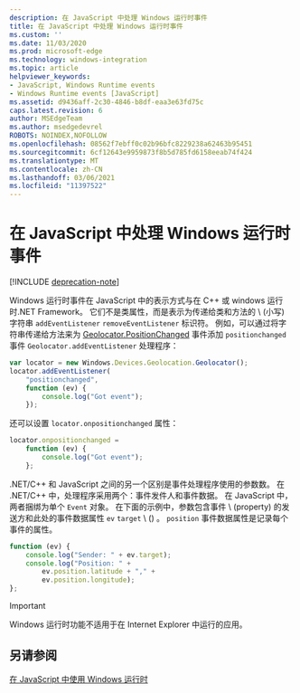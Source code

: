 ```yaml
---
description: 在 JavaScript 中处理 Windows 运行时事件
title: 在 JavaScript 中处理 Windows 运行时事件
ms.custom: ''
ms.date: 11/03/2020
ms.prod: microsoft-edge
ms.technology: windows-integration
ms.topic: article
helpviewer_keywords:
- JavaScript, Windows Runtime events
- Windows Runtime events [JavaScript]
ms.assetid: d9436aff-2c30-4846-b8df-eaa3e63fd75c
caps.latest.revision: 6
author: MSEdgeTeam
ms.author: msedgedevrel
ROBOTS: NOINDEX,NOFOLLOW
ms.openlocfilehash: 08562f7ebff0c02b96bfc8229238a62463b95451
ms.sourcegitcommit: 6cf12643e9959873f8b5d785fd6158eeab74f424
ms.translationtype: MT
ms.contentlocale: zh-CN
ms.lasthandoff: 03/06/2021
ms.locfileid: "11397522"
---
```

# <a name="handling-windows-runtime-events-in-javascript"></a>在 JavaScript 中处理 Windows 运行时事件  

[!INCLUDE [deprecation-note](../includes/legacy-edge-note.md)]  

Windows 运行时事件在 JavaScript 中的表示方式与在 C++ 或 windows 运行时.NET Framework。  它们不是类属性，而是表示为传递给类和方法的 \ (小写\) 字符串 `addEventListener` `removeEventListener` 标识符。  例如，可以通过将字符串传递给方法来为 [Geolocator.PositionChanged][UwpWindowsGeolocationGeolocatorDevicesPositionChanged] 事件添加 `positionchanged` 事件 `Geolocator.addEventListener` 处理程序：  

```javascript  
var locator = new Windows.Devices.Geolocation.Geolocator();
locator.addEventListener(
    "positionchanged",
    function (ev) {
        console.log("Got event");
    });
```  

还可以设置 `locator.onpositionchanged` 属性：  

```javascript
locator.onpositionchanged =
    function (ev) {
        console.log("Got event");
    };
```  

.NET/C++ 和 JavaScript 之间的另一个区别是事件处理程序使用的参数数。  在 .NET/C++ 中，处理程序采用两个：事件发件人和事件数据。  在 JavaScript 中，两者捆绑为单个 `Event` 对象。  在下面的示例中，参数包含事件 \ (property\) 的发送方和此处的事件数据属性 `ev` `target` \ (\) 。 `position`  事件数据属性是记录每个事件的属性。  

```javascript
function (ev) {
    console.log("Sender: " + ev.target);
    console.log("Position: " +
        ev.position.latitude + "," +
        ev.position.longitude);
};
```  

> [!IMPORTANT]
> Windows 运行时功能不适用于在 Internet Explorer 中运行的应用。  

## <a name="see-also"></a>另请参阅  

[在 JavaScript 中使用 Windows 运行时][WindowsRuntimeJavascript]  

 <!-- links -->  

[WindowsRuntimeJavascript]: ./using-the-windows-runtime-in-javascript.md "在 JavaScript |Microsoft Docs"  

[UwpWindowsGeolocationGeolocatorDevicesPositionChanged]: /uwp/api/Windows.Devices.Geolocation.Geolocator#Windows_Devices_Geolocation_Geolocator_PositionChanged "Geolocator 类|Microsoft Docs"  
